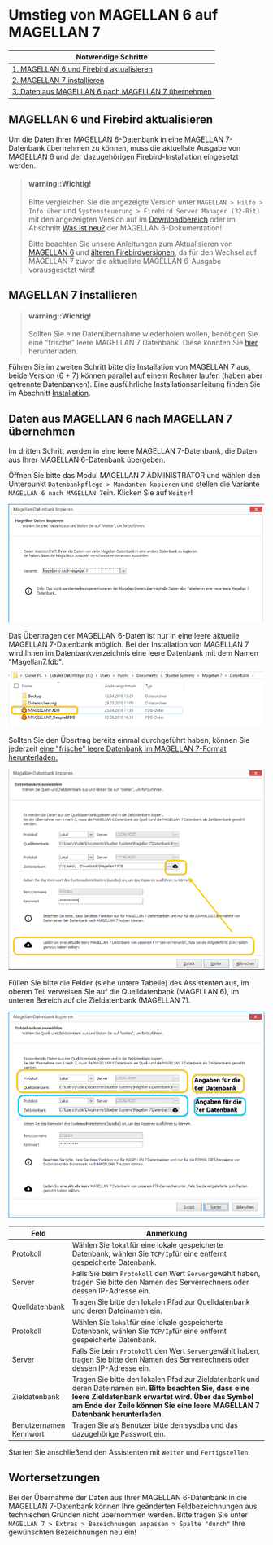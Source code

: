# Umstieg von MAGELLAN 6 auf MAGELLAN 7

|Notwendige Schritte |
|-|
|[1. MAGELLAN 6 und Firebird aktualisieren](https://doc.magellan7.stueber.de/installation/umstieg-von-6-auf-7.html#magellan-6-und-firebird-aktualisieren)|
|[2. MAGELLAN 7 installieren](https://doc.magellan7.stueber.de/installation/umstieg-von-6-auf-7.html#magellan-7-installieren)|
|[3. Daten aus MAGELLAN 6 nach MAGELLAN 7 übernehmen](https://doc.magellan7.stueber.de/installation/umstieg-von-6-auf-7.html#daten-aus-magellan-6-nach-magellan-7-%C3%BCbernehmen)|

## MAGELLAN 6 und Firebird aktualisieren

Um die Daten Ihrer MAGELLAN 6-Datenbank in eine MAGELLAN 7-Datenbank übernehmen zu können, muss die aktuellste Ausgabe von MAGELLAN 6 und der dazugehörigen Firebird-Installation eingesetzt werden.

> #### warning::Wichtig!
>
> Bitte vergleichen Sie die angezeigte Version unter `MAGELLAN > Hilfe > Info über` und `Systemsteuerung > Firebird Server Manager (32-Bit)` mit den angezeigten Version auf im [Downloadbereich](https://magellan.stueber.de/download.php) oder im Abschnitt [Was ist neu?](https://doc.magellan6.stueber.de/changelog.html) der MAGELLAN 6-Dokumentation!
> 
>Bitte beachten Sie unsere Anleitungen zum Aktualisieren von [MAGELLAN 6](https://doc.magellan6.stueber.de/installation/update.html) und [älteren Firebirdversionen](https://doc.magellan6.stueber.de/installation/firebird-aktualisieren.html), da für den Wechsel auf MAGELLAN 7 zuvor die aktuellste MAGELLAN 6-Ausgabe vorausgesetzt wird!  

## MAGELLAN 7 installieren



> #### warning::Wichtig!
>
> Sollten Sie eine Datenübernahme wiederholen wollen, benötigen Sie eine "frische" leere MAGELLAN 7 Datenbank. 
> Diese könnten Sie [hier](ftp://ftp.stueber.de/pub/bin/de/magellan/v7/database/MAGELLAN7.FDB) herunterladen.

Führen Sie im zweiten Schritt bitte die Installation von MAGELLAN 7 aus, beide Version (6 + 7) können parallel auf einem Rechner laufen (haben aber getrennte Datenbanken). Eine ausführliche Installationsanleitung finden Sie im Abschnitt [Installation](https://doc.magellan7.stueber.de/installation/).


## Daten aus MAGELLAN 6 nach MAGELLAN 7 übernehmen

Im dritten Schritt werden in eine leere MAGELLAN 7-Datenbank, die Daten aus Ihrer MAGELLAN 6-Datenbank übergeben. 

Öffnen Sie bitte das Modul MAGELLAN 7 ADMINISTRATOR und wählen den Unterpunkt `Datenbankpflege > Mandanten kopieren` und stellen die Variante `MAGELLAN 6 nach MAGELLAN 7`ein. Klicken Sie auf `Weiter`!


![Magellan 6 nach MAGELLAN 7](../assets/images/magellan.administrator/mandanten.kopieren5.png)

Das Übertragen der MAGELLAN 6-Daten ist nur in eine leere aktuelle MAGELLAN 7-Datenbank möglich. Bei der Installation von MAGELLAN 7 wird Ihnen im Datenbankverzeichnis eine leere Datenbank mit dem Namen "Magellan7.fdb". 
![leere Datenbank im Format für MAGELLAN 7](../assets/images/magellan.administrator/mandanten.kopieren6.png)

Sollten Sie den Übertrag bereits einmal durchgeführt haben, können Sie jederzeit [eine "frische" leere Datenbank im MAGELLAN 7-Format herunterladen.](ftp://ftp.stueber.de/pub/bin/de/magellan/v7/database/Magellan7.fdb)

![Laden Sie ggfs. eine leere Datenbank herunter!](../assets/images/magellan.administrator/mandanten.kopieren7.png)

Füllen Sie bitte die Felder (siehe untere Tabelle) des Assistenten aus, im oberen Teil verweisen Sie auf die Quelldatenbank (MAGELLAN 6), im unteren Bereich auf die Zieldatenbank (MAGELLAN 7).

![Eintragungen für die Quell- und Zieldatenbank](../assets/images/magellan.administrator/mandanten.kopieren8.png)


Feld|Anmerkung
--|--
Protokoll|Wählen Sie `lokal`für eine lokale gespeicherte Datenbank, wählen Sie `TCP/Ip`für eine entfernt gespeicherte Datenbank.
Server|Falls Sie beim `Protokoll` den Wert `Server`gewählt haben, tragen Sie bitte den Namen des Serverrechners oder dessen IP-Adresse ein.
Quelldatenbank|Tragen Sie bitte den lokalen Pfad zur Quelldatenbank und deren Dateinamen ein.
Protokoll|Wählen Sie `lokal`für eine lokale gespeicherte Datenbank, wählen Sie `TCP/Ip`für eine entfernt gespeicherte Datenbank.
Server|Falls Sie beim `Protokoll` den Wert `Server`gewählt haben, tragen Sie bitte den Namen des Serverrechners oder dessen IP-Adresse ein.
Zieldatenbank|Tragen Sie bitte den lokalen Pfad zur Zieldatenbank und deren Dateinamen ein. **Bitte beachten Sie, dass eine leere Zieldatenbank erwartet wird. Über das Symbol am Ende der Zeile können Sie eine leere MAGELLAN 7 Datenbank herunterladen.**
Benutzernamen<br/>Kennwort|Tragen Sie als Benutzer bitte den sysdba und das dazugehörige Passwort ein.

Starten Sie anschließend den Assistenten mit `Weiter` und `Fertigstellen`.

## Wortersetzungen

Bei der Übernahme der Daten aus Ihrer MAGELLAN 6-Datenbank in die MAGELLAN 7-Datenbank können Ihre geänderten Feldbezeichnungen aus technischen Gründen nicht übernommen werden. Bitte tragen Sie  unter `MAGELLAN 7 > Extras > Bezeichnungen anpassen > Spalte "durch"` Ihre gewünschten Bezeichnungen neu ein!

